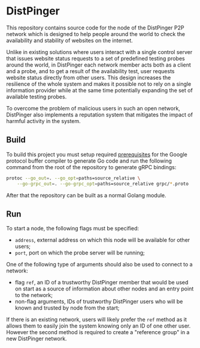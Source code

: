 # DistPinger

This repository contains source code for the node of the DistPinger P2P network which is designed to help people around the world to check the availability and stability of websites on the internet.

Unlike in existing solutions where users interact with a single control server that issues website status requests to a set of predefined testing probes around the world, in DistPinger each network member acts both as a client and a probe, and to get a result of the availability test, user requests website status directly from other users. This design increases the resilience of the whole system and makes it possible not to rely on a single information provider while at the same time potentially expanding the set of available testing probes.

To overcome the problem of malicious users in such an open network, DistPinger also implements a reputation system that mitigates the impact of harmful activity in the system.

## Build
To build this project you must setup required [prerequisites](https://grpc.io/docs/languages/go/quickstart/#prerequisites) for the Google protocol buffer compiler to generate Go code and run the following command from the root of the repository to generate gRPC bindings:
```bash
protoc --go_out=. --go_opt=paths=source_relative \
    --go-grpc_out=. --go-grpc_opt=paths=source_relative grpc/*.proto
``` 

After that the repository can be built as a normal Golang module. 

## Run
To start a node, the following flags must be specified:

- `address`, external address on which this node will be available for other users;
- `port`, port on which the probe server will be running;

One of the following type of arguments should also be used to connect to a network:

- flag `ref`, an ID of a trustworthy DistPinger member that would be used on start as a source of information about other nodes and an entry point to the network;
- non-flag arguments, IDs of trustworthy DistPinger users who will be known and trusted by node from the start;

If there is an existing network, users will likely prefer the `ref` method as it allows them to easily join the system knowing only an ID of one other user. However the second method is required to create a "reference group" in a new DistPinger network.
